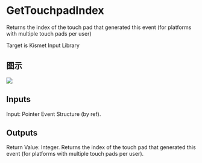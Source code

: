 # GetTouchpadIndex

Returns the index of the touch pad that generated this event (for platforms with multiple touch pads per user)

Target is Kismet Input Library

## 图示

![]($-20221218-19291329.png)

## Inputs

Input: Pointer Event Structure (by ref).  

## Outputs

Return Value: Integer. Returns the index of the touch pad that generated this event (for platforms with multiple touch pads per user).

